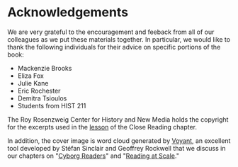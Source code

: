 # Acknowledgements

We are very grateful to the encouragement and feeback from all of our colleagues as we put these materials together. In particular, we would like to thank the following individuals for their advice on specific portions of the book:

* Mackenzie Brooks
* Eliza Fox
* Julie Kane
* Eric Rochester
* Demitra Tsioulos
* Students from HIST 211

The Roy Rosenzweig Center for History and New Media holds the copyright for the excerpts used in the [lesson](https://bmw9t.gitbooks.io/introduction-to-text-analysis/content/close-reading/close-reading.html) of the Close Reading chapter. 

In addition, the cover image is word cloud generated by [Voyant](https://voyant-tools.org), an excellent tool developed by Stéfan Sinclair and Geoffrey Rockwell that we discuss in our chapters on "[Cyborg Readers](/cyborg-readers.md)" and "[Reading at Scale](/reading-at-scale.md)."